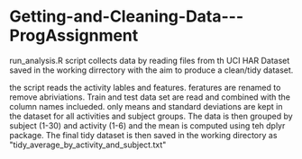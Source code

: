 # Getting-and-Cleaning-Data---ProgAssignment
run_analysis.R script collects data by reading files from th UCI HAR Dataset saved in the working dirrectory with the aim to produce a clean/tidy dataset.

the script reads the activity lables and features. feratures are renamed to remove abriviations. Train and test data set are read and combined with the column names inclueded.
only means and standard deviations are kept in the dataset for all activities and subject groups. The data is then grouped by subject (1-30) and activity (1-6) and the mean is computed using teh dplyr package.
The final tidy dataset is then saved in the working directory as "tidy_average_by_activity_and_subject.txt"


